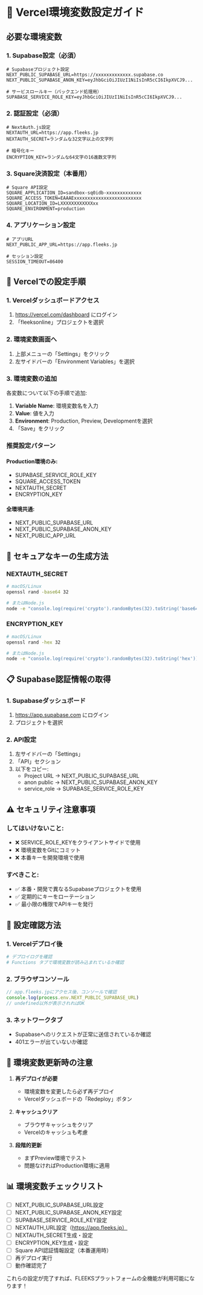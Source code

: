 # 🔐 Vercel環境変数設定ガイド

## 必要な環境変数

### 1. Supabase設定（必須）

```env
# Supabaseプロジェクト設定
NEXT_PUBLIC_SUPABASE_URL=https://xxxxxxxxxxxxx.supabase.co
NEXT_PUBLIC_SUPABASE_ANON_KEY=eyJhbGciOiJIUzI1NiIsInR5cCI6IkpXVCJ9...

# サービスロールキー（バックエンド処理用）
SUPABASE_SERVICE_ROLE_KEY=eyJhbGciOiJIUzI1NiIsInR5cCI6IkpXVCJ9...
```

### 2. 認証設定（必須）

```env
# NextAuth.js設定
NEXTAUTH_URL=https://app.fleeks.jp
NEXTAUTH_SECRET=ランダムな32文字以上の文字列

# 暗号化キー
ENCRYPTION_KEY=ランダムな64文字の16進数文字列
```

### 3. Square決済設定（本番用）

```env
# Square API設定
SQUARE_APPLICATION_ID=sandbox-sq0idb-xxxxxxxxxxxxx
SQUARE_ACCESS_TOKEN=EAAAExxxxxxxxxxxxxxxxxxxxxxxxx
SQUARE_LOCATION_ID=LXXXXXXXXXXXXxx
SQUARE_ENVIRONMENT=production
```

### 4. アプリケーション設定

```env
# アプリURL
NEXT_PUBLIC_APP_URL=https://app.fleeks.jp

# セッション設定
SESSION_TIMEOUT=86400
```

## 🚀 Vercelでの設定手順

### 1. Vercelダッシュボードアクセス
1. https://vercel.com/dashboard にログイン
2. 「fleeksonline」プロジェクトを選択

### 2. 環境変数画面へ
1. 上部メニューの「Settings」をクリック
2. 左サイドバーの「Environment Variables」を選択

### 3. 環境変数の追加
各変数について以下の手順で追加:

1. **Variable Name**: 環境変数名を入力
2. **Value**: 値を入力
3. **Environment**: Production, Preview, Developmentを選択
4. 「Save」をクリック

### 推奨設定パターン

#### Production環境のみ:
- SUPABASE_SERVICE_ROLE_KEY
- SQUARE_ACCESS_TOKEN
- NEXTAUTH_SECRET
- ENCRYPTION_KEY

#### 全環境共通:
- NEXT_PUBLIC_SUPABASE_URL
- NEXT_PUBLIC_SUPABASE_ANON_KEY
- NEXT_PUBLIC_APP_URL

## 🔑 セキュアなキーの生成方法

### NEXTAUTH_SECRET
```bash
# macOS/Linux
openssl rand -base64 32

# またはNode.js
node -e "console.log(require('crypto').randomBytes(32).toString('base64'))"
```

### ENCRYPTION_KEY
```bash
# macOS/Linux
openssl rand -hex 32

# またはNode.js
node -e "console.log(require('crypto').randomBytes(32).toString('hex'))"
```

## 📋 Supabase認証情報の取得

### 1. Supabaseダッシュボード
1. https://app.supabase.com にログイン
2. プロジェクトを選択

### 2. API設定
1. 左サイドバーの「Settings」
2. 「API」セクション
3. 以下をコピー:
   - Project URL → NEXT_PUBLIC_SUPABASE_URL
   - anon public → NEXT_PUBLIC_SUPABASE_ANON_KEY
   - service_role → SUPABASE_SERVICE_ROLE_KEY

## ⚠️ セキュリティ注意事項

### してはいけないこと:
- ❌ SERVICE_ROLE_KEYをクライアントサイドで使用
- ❌ 環境変数をGitにコミット
- ❌ 本番キーを開発環境で使用

### すべきこと:
- ✅ 本番・開発で異なるSupabaseプロジェクトを使用
- ✅ 定期的にキーをローテーション
- ✅ 最小限の権限でAPIキーを発行

## 🧪 設定確認方法

### 1. Vercelデプロイ後
```bash
# デプロイログを確認
# Functions タブで環境変数が読み込まれているか確認
```

### 2. ブラウザコンソール
```javascript
// app.fleeks.jpにアクセス後、コンソールで確認
console.log(process.env.NEXT_PUBLIC_SUPABASE_URL)
// undefined以外が表示されればOK
```

### 3. ネットワークタブ
- Supabaseへのリクエストが正常に送信されているか確認
- 401エラーが出ていないか確認

## 🔄 環境変数更新時の注意

1. **再デプロイが必要**
   - 環境変数を変更したら必ず再デプロイ
   - Vercelダッシュボードの「Redeploy」ボタン

2. **キャッシュクリア**
   - ブラウザキャッシュをクリア
   - Vercelのキャッシュも考慮

3. **段階的更新**
   - まずPreview環境でテスト
   - 問題なければProduction環境に適用

## 📊 環境変数チェックリスト

- [ ] NEXT_PUBLIC_SUPABASE_URL設定
- [ ] NEXT_PUBLIC_SUPABASE_ANON_KEY設定
- [ ] SUPABASE_SERVICE_ROLE_KEY設定
- [ ] NEXTAUTH_URL設定（https://app.fleeks.jp）
- [ ] NEXTAUTH_SECRET生成・設定
- [ ] ENCRYPTION_KEY生成・設定
- [ ] Square API認証情報設定（本番運用時）
- [ ] 再デプロイ実行
- [ ] 動作確認完了

これらの設定が完了すれば、FLEEKSプラットフォームの全機能が利用可能になります！
